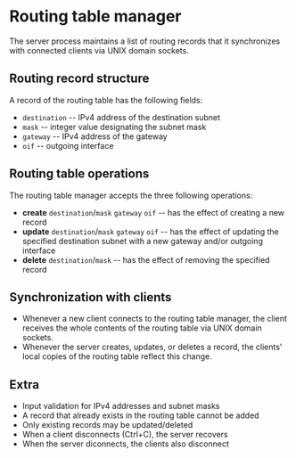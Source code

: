 # Routing table manager

The server process maintains a list of routing records that it synchronizes with connected clients via UNIX domain sockets.

## Routing record structure

A record of the routing table has the following fields:

* `destination` -- IPv4 address of the destination subnet
* `mask` -- integer value designating the subnet mask 
* `gateway` -- IPv4 address of the gateway 
* `oif` -- outgoing interface

## Routing table operations 

The routing table manager accepts the three following operations:

* **create** `destination`/`mask` `gateway` `oif` -- has the effect of creating a new record
* **update** `destination`/`mask` `gateway` `oif` -- has the effect of updating the specified destination subnet with a new gateway and/or outgoing interface
* **delete** `destination`/`mask` -- has the effect of removing the specified record

## Synchronization with clients

* Whenever a new client connects to the routing table manager, the client receives the whole contents of the routing table via UNIX domain sockets.
* Whenever the server creates, updates, or deletes a record, the clients' local copies of the routing table reflect this change.

## Extra

* Input validation for IPv4 addresses and subnet masks
* A record that already exists in the routing table cannot be added
* Only existing records may be updated/deleted
* When a client disconnects (Ctrl+C), the server recovers
* When the server diconnects, the clients also disconnect

